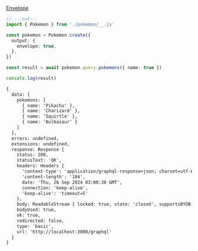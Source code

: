 <div class="ExampleSnippet">
<a href="../../examples/output/envelope">Envelope</a>

<!-- dprint-ignore-start -->
```ts twoslash
// ---cut---
import { Pokemon } from './pokemon/__.js'

const pokemon = Pokemon.create({
  output: {
    envelope: true,
  },
})

const result = await pokemon.query.pokemons({ name: true })

console.log(result)
```
<!-- dprint-ignore-end -->

<!-- dprint-ignore-start -->
```txt
{
  data: {
    pokemons: [
      { name: 'Pikachu' },
      { name: 'Charizard' },
      { name: 'Squirtle' },
      { name: 'Bulbasaur' }
    ]
  },
  errors: undefined,
  extensions: undefined,
  response: Response {
    status: 200,
    statusText: 'OK',
    headers: Headers {
      'content-type': 'application/graphql-response+json; charset=utf-8',
      'content-length': '104',
      date: 'Thu, 26 Sep 2024 03:00:38 GMT',
      connection: 'keep-alive',
      'keep-alive': 'timeout=5'
    },
    body: ReadableStream { locked: true, state: 'closed', supportsBYOB: true },
    bodyUsed: true,
    ok: true,
    redirected: false,
    type: 'basic',
    url: 'http://localhost:3000/graphql'
  }
}
```
<!-- dprint-ignore-end -->

</div>
